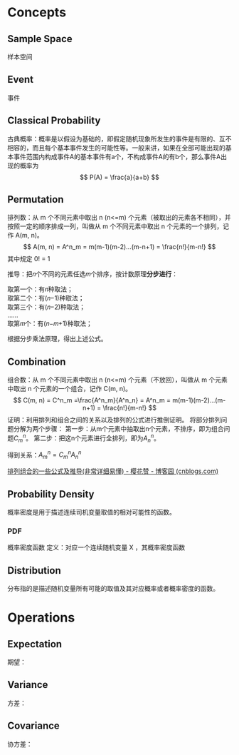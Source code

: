 # Concepts
## Sample Space
样本空间

## Event
事件


## Classical Probability
古典概率：概率是以假设为基础的，即假定随机现象所发生的事件是有限的、互不相容的，而且每个基本事件发生的可能性等。一般来讲，如果在全部可能出现的基本事件范围内构成事件A的基本事件有a个，不构成事件A的有b个，那么事件A出现的概率为
$$
P(A) = \frac{a}{a+b}
$$


## Permutation
排列数：从 m 个不同元素中取出 n (n<=m) 个元素（被取出的元素各不相同），并按照一定的顺序排成一列，叫做从 m 个不同元素中取出 n 个元素的一个排列，记作 A(m, n)。
$$
 A(m, n) = A^n_m = m(m-1)(m-2)...(m-n+1) = \frac{n!}{m-n!}
$$
其中规定 $0!$ = 1

推导：把𝑛个不同的元素任选𝑚个排序，按计数原理**分步进行**：

取第一个：有𝑛种取法；  
取第二个：有(𝑛−1)种取法；  
取第三个：有(𝑛−2)种取法；  
……  
取第𝑚个：有(𝑛−𝑚+1)种取法；

根据分步乘法原理，得出上述公式。


## Combination
组合数：从 m 个不同元素中取出 n (n<=m) 个元素（不放回），叫做从 m 个元素中取出 n 个元素的一个组合，记作 C(m, n)。
$$ 
 C(m, n) = C^n_m =\frac{A^n_m}{A^n_n} =  A^n_m = m(m-1)(m-2)...(m-n+1) = \frac{n!}{m-n!}
$$ 
证明：利用排列和组合之间的关系以及排列的公式进行推倒证明。
将部分排列问题分解为两个步骤：
第一步：从m个元素中抽取出n个元素，不排序，即为组合问题$C^n_m$。
第二步：把这n个元素进行全排列，即为$A^n_n$。

得到关系：$A^n_m = C^n_m A^n_n$

[排列组合的一些公式及推导(非常详细易懂) - 樱花赞 - 博客园 (cnblogs.com)](https://www.cnblogs.com/1024th/p/10623541.html)


## Probability Density
概率密度是用于描述连续司机变量取值的相对可能性的函数。
### PDF
概率密度函数
定义：对应一个连续随机变量 X ，其概率密度函数

## Distribution
分布指的是描述随机变量所有可能的取值及其对应概率或者概率密度的函数。


# Operations
## Expectation
期望：


## Variance
方差：


## Covariance
协方差：
